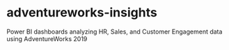 # adventureworks-insights
Power BI dashboards analyzing HR, Sales, and Customer Engagement data using AdventureWorks 2019
